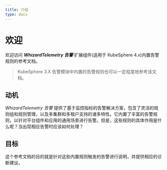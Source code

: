 ```yaml
---
title: 介绍
type: docs
---
```


# 欢迎

欢迎访问 **_WhizardTelemetry 告警_** 扩展组件(适用于 KubeSphere 4.x)内置告警规则的参考文档。

> KubeSphere 3.X 告警模块中内置的告警规则也可以一定程度地参考该文档。

## 动机

_WhizardTelemetry 告警_ 提供了基于监控指标的告警解决方案，包含了灵活的规则组和规则管理，以及多集群和多租户支持的诸多特性。它内置了丰富的告警规则，以针对平台组件和应用的通用场景进行告警。但是，这些规则的具体作用是什么呢？当出现相应告警时应该如何处理？

## 目标

这个参考文档的目的就是针对这些内置规则触发的告警进行说明，并提供相应的诊断建议。